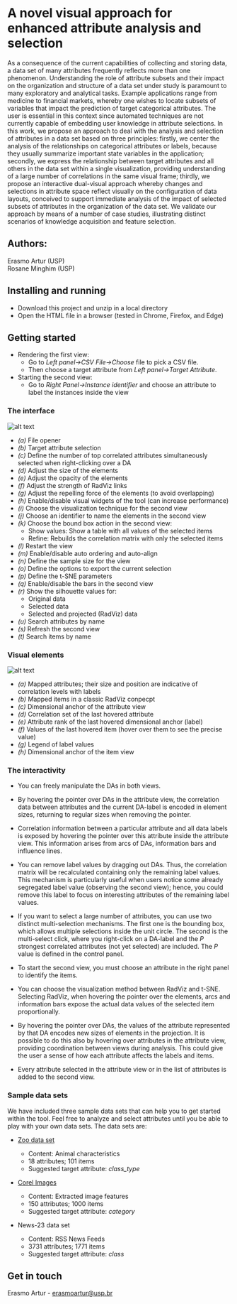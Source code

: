# A novel visual approach for enhanced attribute analysis and selection

As a consequence of the current capabilities of collecting and storing data, a data set of many attributes frequently reflects more than one phenomenon. Understanding the role of attribute subsets and their impact on the organization and structure of a data set under study is paramount to many exploratory and analytical tasks. Example applications range from medicine to financial markets, whereby one wishes to locate subsets of variables that impact the prediction of target categorical attributes. The user is essential in this context since automated techniques are not currently capable of embedding user knowledge in attribute selections. In this work, we propose an approach to deal with the analysis and selection of attributes in a data set based on three principles: firstly, we center the analysis of the relationships on categorical attributes or labels, because they usually summarize important state variables in the application; secondly, we express the relationship between target attributes and all others in the data set within a single visualization, providing understanding of a large number of correlations in the same visual frame; thirdly, we propose an interactive dual-visual approach whereby changes and selections in attribute space reflect visually on the configuration of data layouts, conceived to support immediate analysis of the impact of selected subsets of attributes in the organization of the data set. We validate our approach by means of a number of case studies, illustrating distinct scenarios of knowledge acquisition and feature selection.

## Authors:

   Erasmo Artur (USP)\
   Rosane Minghim (USP)

## Installing and running

* Download this project and unzip in a local directory
* Open the HTML file in a browser (tested in Chrome, Firefox, and Edge)


## Getting started

* Rendering the first view:
  * Go to _Left panel->CSV File->Choose_ file to pick a CSV file.
  * Then choose a target attribute from _Left panel->Target Attribute_.
* Starting the second view:
  * Go to _Right Panel->Instance identifier_ and choose an attribute to label the instances inside the view
  
### The interface

![alt text](https://raw.githubusercontent.com/erasmoartur/attribute-radviz/master/imgs/screen_interface.png?raw=true)

* _(a)_ File opener
* _(b)_ Target attribute selection
* _(c)_ Define the number of top correlated attributes simultaneously selected when right-clicking over a DA
* _(d)_ Adjust the size of the elements
* _(e)_ Adjust the opacity of the elements
* _(f)_ Adjust the strength of RadViz links
* _(g)_ Adjust the repelling force of the elements (to avoid overlapping)
* _(h)_ Enable/disable visual widgets of the tool (can increase performance)
* _(i)_ Choose the visualization technique for the second view
* _(j)_ Choose an identifier to name the elements in the second view 
* _(k)_ Choose the bound box action in the second view:
  * Show values: Show a table with all values of the selected items
  * Refine: Rebuilds the correlation matrix with only the selected items
* _(l)_ Restart the view
* _(m)_ Enable/disable auto ordering and auto-align
* _(n)_ Define the sample size for the view 
* _(o)_ Define the options to export the current selection
* _(p)_ Define the t-SNE parameters
* _(q)_ Enable/disable the bars in the second view
* _(r)_ Show the silhouette values for:
  * Original data
  * Selected data
  * Selected and projected (RadViz) data
* _(u)_ Search attributes by name
* _(s)_ Refresh the second view
* _(t)_ Search items by name

### Visual elements

![alt text](https://raw.githubusercontent.com/erasmoartur/attribute-radviz/master/imgs/screen_widgets.png?raw=true)


* _(a)_ Mapped attributes; their size and position are indicative of correlation levels with labels
* _(b)_ Mapped items in a classic RadViz conpecpt
* _(c)_ Dimensional anchor of the attribute view
* _(d)_ Correlation set of the last hovered attribute
* _(e)_ Attribute rank of the last hovered dimensional anchor (label)
* _(f)_ Values of the last hovered item (hover over them to see the precise value)
* _(g)_ Legend of label values
* _(h)_ Dimensional anchor of the item view

### The interactivity

* You can freely manipulate the DAs in both views.

* By hovering the pointer over DAs in the attribute view, the correlation data between attributes and the current DA-label is encoded in element sizes, returning to regular sizes when removing the pointer. 

* Correlation information between a particular attribute and all data labels is exposed by hovering the pointer over this attribute inside the attribute view. This information arises from arcs of DAs, information bars and influence lines.

* You can remove label values by dragging out DAs. Thus, the correlation matrix will be recalculated containing only the remaining label values. This mechanism is particularly useful when users notice some already segregated label value (observing the second view); hence, you could remove this label to focus on interesting attributes of the remaining label values.

* If you want to select a large number of attributes, you can use two distinct multi-selection mechanisms. The first one is the bounding box, which allows multiple selections inside the unit circle. The second is the multi-select click, where you right-click on a DA-label and the _P_ strongest correlated attributes (not yet selected) are included. The _P_ value is defined in the control panel.

* To start the second view, you must choose an attribute in the right panel  to identify the items. 

* You can choose the visualization method between RadViz and t-SNE. Selecting RadViz, when hovering the pointer over the elements, arcs and information bars expose the actual data values of the selected item proportionally. 

* By hovering the pointer over DAs, the values of the attribute represented by that DA encodes new sizes of elements in the projection. It is possible to do this also by hovering over attributes in the attribute view, providing coordination between views during analysis. This could give the user a sense of how each attribute affects the labels and items. 

* Every attribute selected in the attribute view or in the list of attributes is added to the second view. 

### Sample data sets

We have included three sample data sets that can help you to get started within the tool. Feel free to analyze and select attributes until you be able to play with your own data sets. The data sets are:

* [Zoo data set](https://archive.ics.uci.edu/ml/datasets/zoo)
  * Content: Animal characteristics
  * 18 attributes; 101 items
  * Suggested target attribute: _class_type_

* [Corel Images](https://ieeexplore.ieee.org/document/1227984)
  * Content: Extracted image features
  * 150 attributes; 1000 items
  * Suggested target attribute: _category_
  
* News-23 data set
  * Content: RSS News Feeds
  * 3731 attributes; 1771 items
  * Suggested target attribute: _class_

## Get in touch
Erasmo Artur - erasmoartur@usp.br
